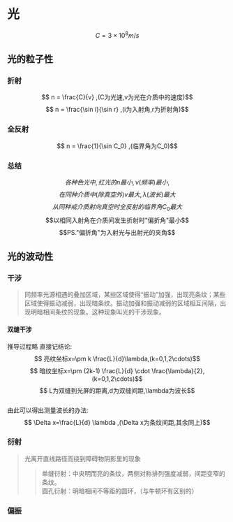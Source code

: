 # 光
 $$ C=3\times10^8 m/s$$

 ## 光的粒子性

 ### 折射
 $$ n = \frac{C}{v} ,(C为光速,v为光在介质中的速度)$$
 $$ n = \frac{\sin i}{\sin r} ,(i为入射角,r为折射角)$$

 ### 全反射
 $$ n = \frac{1}{\sin C_0} ,(临界角为C_0)$$

 ### 总结
 $$各种色光中,红光的n最小,\nu (频率)最小,$$
 $$在同种介质中(除真空外)v最大,\lambda (波长)最大$$
 $$从同种戒介质射向真空时全反射的临界角C_0最大$$
 $$以相同入射角在介质间发生折射时"偏折角"最小$$
 $$PS."偏折角"为入射光与出射光的夹角$$


 ## 光的波动性

 ### 干涉
 > 同频率光源相遇的叠加区域，某些区域使得“振动”加强，出现亮条纹；某些区域使得振动减弱，出现暗条纹。振动加强和振动减弱的区域相互间隔，出现明暗相间条纹的现象。这种现象叫光的干涉现象。 

 #### 双缝干涉

 推导过程略 直接记结论:
 $$ 亮纹坐标x=\pm k \frac{L}{d}\lambda,(k=0,1,2\cdots)$$
 $$ 暗纹坐标x=\pm (2k-1) \frac{L}{d} \cdot \frac{\lambda}{2},(k=0,1,2\cdots)$$
 $$ L为双缝到光屏的距离,d为双缝间距,\lambda为波长$$
 \
 由此可以得出测量波长的办法:
 $$ \Delta x=\frac{L}{d} \lambda ,(\Delta x为条纹间距,其余同上)$$


 ### 衍射
 > 光离开直线路径而绕到障碍物阴影里的现象
 >> 单缝衍射：中央明而亮的条纹，两侧对称排列强度减弱，间距变窄的条纹。\
 >> 圆孔衍射：明暗相间不等距的圆环，（与牛顿环有区别的）

 ### 偏振
